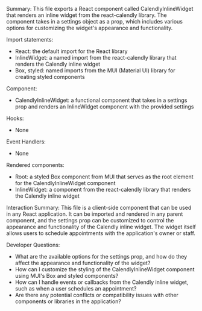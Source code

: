 Summary:
This file exports a React component called CalendlyInlineWidget that renders an inline widget from the react-calendly library. The component takes in a settings object as a prop, which includes various options for customizing the widget's appearance and functionality.

Import statements:
- React: the default import for the React library
- InlineWidget: a named import from the react-calendly library that renders the Calendly inline widget
- Box, styled: named imports from the MUI (Material UI) library for creating styled components

Component:
- CalendlyInlineWidget: a functional component that takes in a settings prop and renders an InlineWidget component with the provided settings

Hooks:
- None

Event Handlers:
- None

Rendered components:
- Root: a styled Box component from MUI that serves as the root element for the CalendlyInlineWidget component
- InlineWidget: a component from the react-calendly library that renders the Calendly inline widget

Interaction Summary:
This file is a client-side component that can be used in any React application. It can be imported and rendered in any parent component, and the settings prop can be customized to control the appearance and functionality of the Calendly inline widget. The widget itself allows users to schedule appointments with the application's owner or staff.

Developer Questions:
- What are the available options for the settings prop, and how do they affect the appearance and functionality of the widget?
- How can I customize the styling of the CalendlyInlineWidget component using MUI's Box and styled components?
- How can I handle events or callbacks from the Calendly inline widget, such as when a user schedules an appointment?
- Are there any potential conflicts or compatibility issues with other components or libraries in the application?